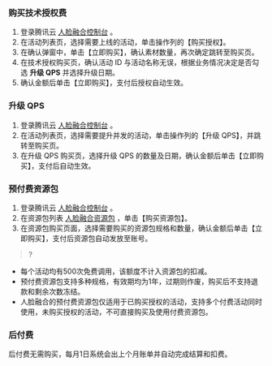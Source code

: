 ### 购买技术授权费
1. 登录腾讯云 [人脸融合控制台](https://console.cloud.tencent.com/facefusion) 。
2. 在活动列表页，选择需要上线的活动，单击操作列的【购买授权】。
3. 在确认弹窗中，单击【立即购买】，确认素材数量，再次确定跳转至购买页。
4. 在技术授权购买页，确认活动 ID 与活动名称无误，根据业务情况决定是否勾选 **升级 QPS** 并选择升级日期。
5. 确认金额后单击【立即购买】，支付后授权自动生效。

### 升级 QPS
1. 登录腾讯云 [人脸融合控制台](https://console.cloud.tencent.com/facefusion) 。
2. 在活动列表页，选择需要提升并发的活动，单击操作列的【升级 QPS】，并跳转至购买页。
3. 在升级 QPS 购买页，选择升级 QPS 的数量及日期，确认金额后单击【立即购买】，支付后自动生效。

### 预付费资源包
1. 登录腾讯云 [人脸融合控制台](https://console.cloud.tencent.com/facefusion) 。
2. 在资源包列表 [人脸融合资源包](https://console.cloud.tencent.com/facefusion/resource) ，单击【购买资源包】。
3. 在资源包购买页面，选择需要购买的资源包规格和数量，确认金额后单击【立即购买】，支付后资源包自动发放至账号。
>?
 - 每个活动均有500次免费调用，该额度不计入资源包的扣减。
 - 预付费资源包支持多种规格，有效期均为1年，过期则作废，购买后不支持退款和剩余次数冻结。
 - 人脸融合的预付费资源包仅适用于已购买授权的活动，支持多个付费活动同时使用，未购买授权的活动，不可直接购买及使用付费资源包。

### 后付费
后付费无需购买，每月1日系统会出上个月账单并自动完成结算和扣费。
